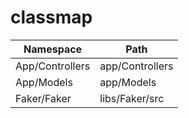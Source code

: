 # classmap

| Namespace                 | Path                 |
|---------------------------|----------------------|
| App/Controllers           | app/Controllers      |
| App/Models                | app/Models           |
| Faker/Faker               | libs/Faker/src       |
